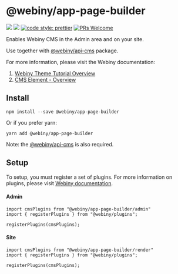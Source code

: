 # @webiny/app-page-builder
[![](https://img.shields.io/npm/dw/@webiny/app-page-builder.svg)](https://www.npmjs.com/package/@webiny/app-page-builder) 
[![](https://img.shields.io/npm/v/@webiny/app-page-builder.svg)](https://www.npmjs.com/package/@webiny/app-page-builder)
[![code style: prettier](https://img.shields.io/badge/code_style-prettier-ff69b4.svg?style=flat-square)](https://github.com/prettier/prettier)
[![PRs Welcome](https://img.shields.io/badge/PRs-welcome-brightgreen.svg?style=flat-square)](http://makeapullrequest.com)

Enables Webiny CMS in the Admin area and on your site. 

Use together with [@webiny/api-cms](../@webiny/api-cms) package.

For more information, please visit the Webiny documentation:
1. [Webiny Theme Tutorial Overview](https://docs.webiny.com/docs/developer-tutorials/new-theme-overview)
2. [CMS Element - Overview](https://docs.webiny.com/docs/developer-tutorials/cms-element-overview) 
  
## Install
```
npm install --save @webiny/app-page-builder
```

Or if you prefer yarn: 
```
yarn add @webiny/app-page-builder
```

Note: the [@webiny/api-cms](../@webiny/api-cms) is also required.

## Setup
To setup, you must register a set of plugins. For more information on 
plugins, please visit [Webiny documentation](https://docs.webiny.com/docs/developer-tutorials/plugins-crash-course).

#### Admin
```
import cmsPlugins from "@webiny/app-page-builder/admin"
import { registerPlugins } from "@webiny/plugins";

registerPlugins(cmsPlugins);
```
    
#### Site
```
import cmsPlugins from "@webiny/app-page-builder/render"
import { registerPlugins } from "@webiny/plugins";

registerPlugins(cmsPlugins);
```
